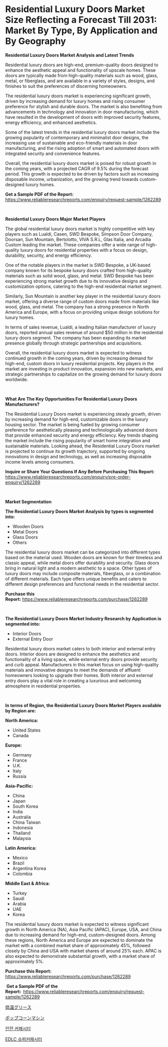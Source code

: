 <p><h1>Residential Luxury Doors Market Size Reflecting a Forecast Till 2031: Market By Type, By Application and By Geography</h1></p><p><strong>Residential Luxury Doors Market Analysis and Latest Trends</strong></p>
<p><p>Residential luxury doors are high-end, premium-quality doors designed to enhance the aesthetic appeal and functionality of upscale homes. These doors are typically made from high-quality materials such as wood, glass, metal, or fiberglass, and are available in a variety of styles, designs, and finishes to suit the preferences of discerning homeowners.</p><p>The residential luxury doors market is experiencing significant growth, driven by increasing demand for luxury homes and rising consumer preference for stylish and durable doors. The market is also benefiting from advancements in technology and innovation in door manufacturing, which have resulted in the development of doors with improved security features, energy efficiency, and enhanced aesthetics.</p><p>Some of the latest trends in the residential luxury doors market include the growing popularity of contemporary and minimalist door designs, the increasing use of sustainable and eco-friendly materials in door manufacturing, and the rising adoption of smart and automated doors with integrated security and convenience features.</p><p>Overall, the residential luxury doors market is poised for robust growth in the coming years, with a projected CAGR of 9.5% during the forecast period. This growth is expected to be driven by factors such as increasing disposable income, urbanization, and the growing trend towards custom-designed luxury homes.</p></p>
<p><strong>Get a Sample PDF of the Report:&nbsp;</strong> <a href="https://www.reliableresearchreports.com/enquiry/request-sample/1262289">https://www.reliableresearchreports.com/enquiry/request-sample/1262289</a></p>
<p>&nbsp;</p>
<p><strong>Residential Luxury Doors Major Market Players</strong></p>
<p><p>The global residential luxury doors market is highly competitive with key players such as Lualdi, Casen, SWD Bespoke, Simpson Door Company, Doorsan, Sun Mountain, Bertolotto, VIVA S.R.L, Glas Italia, and Arcadia Custom leading the market. These companies offer a wide range of high-quality luxury doors for residential properties with a focus on design, durability, security, and energy efficiency.</p><p>One of the notable players in the market is SWD Bespoke, a UK-based company known for its bespoke luxury doors crafted from high-quality materials such as solid wood, glass, and metal. SWD Bespoke has been experiencing strong market growth due to its innovative designs and customization options, catering to the high-end residential market segment.</p><p>Similarly, Sun Mountain is another key player in the residential luxury doors market, offering a diverse range of custom doors made from materials like wood, glass, and metal. The company has a strong presence in North America and Europe, with a focus on providing unique design solutions for luxury homes.</p><p>In terms of sales revenue, Lualdi, a leading Italian manufacturer of luxury doors, reported annual sales revenue of around $50 million in the residential luxury doors segment. The company has been expanding its market presence globally through strategic partnerships and acquisitions.</p><p>Overall, the residential luxury doors market is expected to witness continued growth in the coming years, driven by increasing demand for high-end, custom doors in luxury residential projects. Key players in the market are investing in product innovation, expansion into new markets, and strategic partnerships to capitalize on the growing demand for luxury doors worldwide.</p></p>
<p>&nbsp;</p>
<p><strong>What Are The Key Opportunities For Residential Luxury Doors Manufacturers?</strong></p>
<p><p>The Residential Luxury Doors market is experiencing steady growth, driven by increasing demand for high-end, customizable doors in the luxury housing sector. The market is being fueled by growing consumer preference for aesthetically pleasing and technologically advanced doors that provide enhanced security and energy efficiency. Key trends shaping the market include the rising popularity of smart home integration and sustainable materials. Looking ahead, the Residential Luxury Doors market is projected to continue its growth trajectory, supported by ongoing innovations in design and technology, as well as increasing disposable income levels among consumers.</p></p>
<p><strong>Inquire or Share Your Questions If Any Before Purchasing This Report:</strong> <a href="https://www.reliableresearchreports.com/enquiry/pre-order-enquiry/1262289">https://www.reliableresearchreports.com/enquiry/pre-order-enquiry/1262289</a></p>
<p>&nbsp;</p>
<p><strong>Market Segmentation</strong></p>
<p><strong>The Residential Luxury Doors Market Analysis by types is segmented into:</strong></p>
<p><ul><li>Wooden Doors</li><li>Metal Doors</li><li>Glass Doors</li><li>Others</li></ul></p>
<p><p>The residential luxury doors market can be categorized into different types based on the material used. Wooden doors are known for their timeless and classic appeal, while metal doors offer durability and security. Glass doors bring in natural light and a modern aesthetic to a space. Other types of luxury doors may include composite materials, fiberglass, or a combination of different materials. Each type offers unique benefits and caters to different design preferences and functional needs in the residential sector.</p></p>
<p><strong>Purchase this Report:&nbsp;</strong><a href="https://www.reliableresearchreports.com/purchase/1262289">https://www.reliableresearchreports.com/purchase/1262289</a></p>
<p>&nbsp;</p>
<p><strong>The Residential Luxury Doors Market Industry Research by Application is segmented into:</strong></p>
<p><ul><li>Interior Doors</li><li>External Entry Door</li></ul></p>
<p><p>Residential luxury doors market caters to both interior and external entry doors. Interior doors are designed to enhance the aesthetics and functionality of a living space, while external entry doors provide security and curb appeal. Manufacturers in this market focus on using high-quality materials and innovative designs to meet the demands of affluent homeowners looking to upgrade their homes. Both interior and external entry doors play a vital role in creating a luxurious and welcoming atmosphere in residential properties.</p></p>
<p>&nbsp;</p>
<p><strong>In terms of Region, the Residential Luxury Doors Market Players available by Region are:</strong></p>
<p>
    <p> <strong> North America: </strong>
        <ul>
            <li>United States</li>
            <li>Canada</li>
        </ul>
        </p> 
    <p> <strong> Europe: </strong>
        <ul>
            <li>Germany</li>
            <li>France</li>
            <li>U.K.</li>
            <li>Italy</li>
            <li>Russia</li>
        </ul>
        </p> 
    <p> <strong> Asia-Pacific: </strong>
        <ul>
            <li>China</li>
            <li>Japan</li>
            <li>South Korea</li>
            <li>India</li>
            <li>Australia</li>
            <li>China Taiwan</li>
            <li>Indonesia</li>
            <li>Thailand</li>
            <li>Malaysia</li>
        </ul>
        </p> 
    <p> <strong> Latin America: </strong>
        <ul>
            <li>Mexico</li>
            <li>Brazil</li>
            <li>Argentina Korea</li>
            <li>Colombia</li>
        </ul>
        </p> 
    <p> <strong> Middle East & Africa: </strong>
        <ul>
            <li>Turkey</li>
            <li>Saudi</li>
            <li>Arabia</li>
            <li>UAE</li>
            <li>Korea</li>
        </ul>
    </p>
    </p>
<p><p>The residential luxury doors market is expected to witness significant growth in North America (NA), Asia Pacific (APAC), Europe, USA, and China due to increasing demand for high-end, custom-designed doors. Among these regions, North America and Europe are expected to dominate the market with a combined market share of approximately 45%, followed closely by China and USA with market shares of around 25% each. APAC is also expected to demonstrate substantial growth, with a market share of approximately 5%.</p></p>
<p><strong>Purchase this Report: </strong><a href="https://www.reliableresearchreports.com/purchase/1262289">https://www.reliableresearchreports.com/purchase/1262289</a></p>
<p>&nbsp;<strong>Get a Sample PDF of the Report:&nbsp;&nbsp;</strong><a href="https://www.reliableresearchreports.com/enquiry/request-sample/1262289">https://www.reliableresearchreports.com/enquiry/request-sample/1262289</a></p>
<p><strong></strong></p>
<p><p><a href="https://medium.com/@alliegrater55/%E4%BD%8E%E6%B8%A9%E3%82%B0%E3%83%AA%E3%83%BC%E3%82%B9%E5%B8%82%E5%A0%B4%E3%81%AF-%E5%B8%82%E5%A0%B4%E3%82%B7%E3%82%A7%E3%82%A2-%E5%B8%82%E5%A0%B4%E3%83%88%E3%83%AC%E3%83%B3%E3%83%89-%E3%81%8A%E3%82%88%E3%81%B3%E5%B8%82%E5%A0%B4%E6%88%90%E9%95%B7%E3%81%AB%E9%96%A2%E3%81%99%E3%82%8B%E6%83%85%E5%A0%B1%E3%82%92%E6%8F%90%E4%BE%9B%E3%81%97%E3%81%BE%E3%81%99-d4dc5ac090e5">低温グリース</a></p><p><a href="https://medium.com/@elishelacruz56456/%E3%83%9D%E3%83%83%E3%83%97%E3%82%B3%E3%83%BC%E3%83%B3%E3%83%9E%E3%82%B7%E3%83%B3%E3%81%AE%E5%B8%82%E5%A0%B4-%E5%B8%82%E5%A0%B4%E3%82%B7%E3%82%A7%E3%82%A2-%E5%B8%82%E5%A0%B4%E3%83%88%E3%83%AC%E3%83%B3%E3%83%89-%E5%B0%86%E6%9D%A5%E3%81%AE%E6%88%90%E9%95%B7%E3%82%92%E6%8E%A2%E3%82%8B-e62571a92f10">ポップコーンマシン</a></p><p><a href="https://github.com/laholand/Market-Research-Report-List-3/blob/main/51308095998.md">안전 커패시터</a></p><p><a href="https://github.com/KellyLyncyh543964/Market-Research-Report-List-1/blob/main/69328885997.md">EDLC 슈퍼커패시터</a></p></p>
